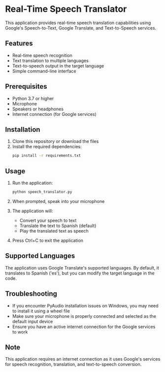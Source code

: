 # Real-Time Speech Translator

This application provides real-time speech translation capabilities using Google's Speech-to-Text, Google Translate, and Text-to-Speech services.

## Features

- Real-time speech recognition
- Text translation to multiple languages
- Text-to-speech output in the target language
- Simple command-line interface

## Prerequisites

- Python 3.7 or higher
- Microphone
- Speakers or headphones
- Internet connection (for Google services)

## Installation

1. Clone this repository or download the files
2. Install the required dependencies:
   ```bash
   pip install -r requirements.txt
   ```

## Usage

1. Run the application:
   ```bash
   python speech_translator.py
   ```

2. When prompted, speak into your microphone
3. The application will:
   - Convert your speech to text
   - Translate the text to Spanish (default)
   - Play the translated text as speech
4. Press Ctrl+C to exit the application

## Supported Languages

The application uses Google Translate's supported languages. By default, it translates to Spanish ('es'), but you can modify the target language in the code.

## Troubleshooting

- If you encounter PyAudio installation issues on Windows, you may need to install it using a wheel file
- Make sure your microphone is properly connected and selected as the default input device
- Ensure you have an active internet connection for the Google services to work

## Note

This application requires an internet connection as it uses Google's services for speech recognition, translation, and text-to-speech conversion. 